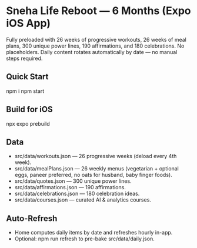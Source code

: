 # Sneha Life Reboot — 6 Months (Expo iOS App)

Fully preloaded with 26 weeks of progressive workouts, 26 weeks of meal plans, 300 unique power lines, 190 affirmations, and 180 celebrations. No placeholders. Daily content rotates automatically by date — no manual steps required.

## Quick Start
npm i
npm start

## Build for iOS
npx expo prebuild

## Data
- src/data/workouts.json — 26 progressive weeks (deload every 4th week).
- src/data/mealPlans.json — 26 weekly menus (vegetarian + optional eggs, paneer preferred, no oats for husband, baby finger foods).
- src/data/quotes.json — 300 unique power lines.
- src/data/affirmations.json — 190 affirmations.
- src/data/celebrations.json — 180 celebration ideas.
- src/data/courses.json — curated AI & analytics courses.

## Auto-Refresh
- Home computes daily items by date and refreshes hourly in-app.
- Optional: npm run refresh to pre-bake src/data/daily.json.
